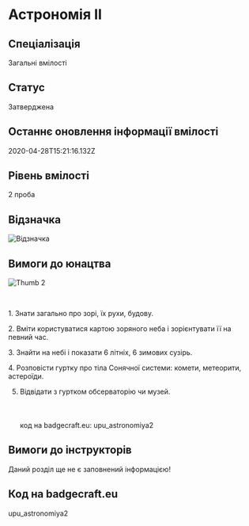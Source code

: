 # Астрономія ІІ

## Спеціалізація

Загальні вмілості

## Статус

Затверджена

## Останнє оновлення інформації вмілості

2020-04-28T15:21:16.132Z

## Рівень вмілості

2 проба

## Відзначка

![Відзначка](../images/Astronomiia_II/___________2.jpg)

## Вимоги до юнацтва

<img alt="Thumb            2" src="/uploads/textareas/bootsy/image/84/small___________-2.jpg"><p><br></p><p>1. Знати загально про зорі, їх рухи, будову.</p>

<p>2. Вміти користуватися картою зоряного неба і зорієнтувати її на
певний час.</p>

<p>3. Знайти на небі і показати 6 літніх, 6 зимових сузірь.</p>

<p>4. Розповісти гуртку про тіла Сонячної системи: комети,
метеорити, астероїди.</p>

5. Відвідати з гуртком обсерваторію чи музей.<br><br><br><br>код на badgecraft.eu: upu_astronomiya2<br>

## Вимоги до інструкторів

Даний розділ ще не є заповнений інформацією!

## Код на badgecraft.eu

upu_astronomiya2